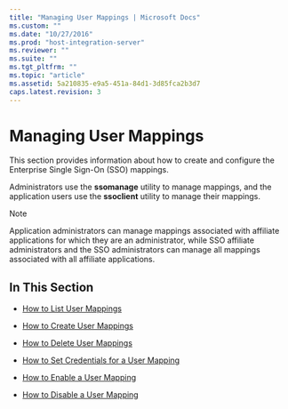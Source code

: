```yaml
---
title: "Managing User Mappings | Microsoft Docs"
ms.custom: ""
ms.date: "10/27/2016"
ms.prod: "host-integration-server"
ms.reviewer: ""
ms.suite: ""
ms.tgt_pltfrm: ""
ms.topic: "article"
ms.assetid: 5a210835-e9a5-451a-84d1-3d85fca2b3d7
caps.latest.revision: 3
---
```

# Managing User Mappings
This section provides information about how to create and configure the Enterprise Single Sign-On (SSO) mappings.  
  
 Administrators use the **ssomanage** utility to manage mappings, and the application users use the **ssoclient** utility to manage their mappings.  
  
> [!NOTE]
>  Application administrators can manage mappings associated with affiliate applications for which they are an administrator, while SSO affiliate administrators and the SSO administrators can manage all mappings associated with all affiliate applications.  
  
## In This Section  
  
-   [How to List User Mappings](../esso/how-to-list-user-mappings.md)  
  
-   [How to Create User Mappings](../esso/how-to-create-user-mappings.md)  
  
-   [How to Delete User Mappings](../esso/how-to-delete-user-mappings.md)  
  
-   [How to Set Credentials for a User Mapping](../esso/how-to-set-credentials-for-a-user-mapping.md)  
  
-   [How to Enable a User Mapping](../esso/how-to-enable-a-user-mapping.md)  
  
-   [How to Disable a User Mapping](../esso/how-to-disable-a-user-mapping.md)